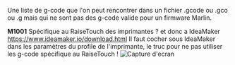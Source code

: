 Une liste de g-code que l'on peut rencontrer dans un fichier .gcode ou .gco ou .g mais qui ne sont pas des g-code valide pour un firmware Marlin.



**M1001** Spécifique au RaiseTouch des imprimantes ? et donc a IdeaMaker https://www.ideamaker.io/download.html 
Il faut cocher sous IdeaMaker dans les paramètres du profile de l'imprimante, le truc pour ne pas utiliser les g-code spécifique au RaiseTouch !
![Capture d'ecran](./G-code-spécifique.image.png.bc959e39d020dcb0015bacc555469112.png)
